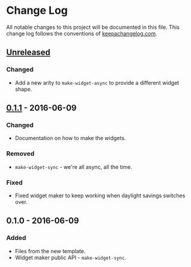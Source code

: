 # Change Log
All notable changes to this project will be documented in this file. This change log follows the conventions of [keepachangelog.com](http://keepachangelog.com/).

## [Unreleased]
### Changed
- Add a new arity to `make-widget-async` to provide a different widget shape.

## [0.1.1] - 2016-06-09
### Changed
- Documentation on how to make the widgets.

### Removed
- `make-widget-sync` - we're all async, all the time.

### Fixed
- Fixed widget maker to keep working when daylight savings switches over.

## 0.1.0 - 2016-06-09
### Added
- Files from the new template.
- Widget maker public API - `make-widget-sync`.

[Unreleased]: https://github.com/your-name/scrapey/compare/0.1.1...HEAD
[0.1.1]: https://github.com/your-name/scrapey/compare/0.1.0...0.1.1
